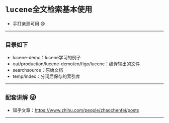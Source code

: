 # `lucene全文检索基本使用`
- 手打亲测可用 :smile:
---
## `目录如下`
- lucene-demo：lucene学习的例子
- out/production/lucene-demo/cn/figo/lucene：编译输出的文件
- searchsource：原始文档
- temp/index：分词后保存的索引库
---
## `配套讲解` :stuck_out_tongue_winking_eye:
* 知乎文章：https://www.zhihu.com/people/zhaochenfei/posts
---